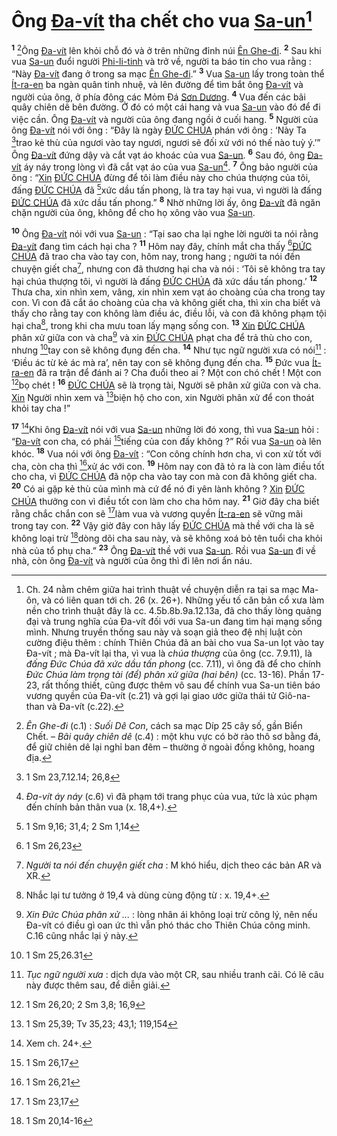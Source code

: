 # Ông [Đa-vít]() tha chết cho vua [Sa-un]()[^1]
<sup><b>1</b></sup> [^2]Ông [Đa-vít]() lên khỏi chỗ đó và ở trên những đỉnh núi [Ên Ghe-đi](). <sup><b>2</b></sup> Sau khi vua [Sa-un]() đuổi người [Phi-li-tinh]() và trở về, người ta báo tin cho vua rằng : “Này [Đa-vít]() đang ở trong sa mạc [Ên Ghe-đi]().” <sup><b>3</b></sup> Vua [Sa-un]() lấy trong toàn thể [Ít-ra-en]() ba ngàn quân tinh nhuệ, và lên đường để tìm bắt ông [Đa-vít]() và người của ông, ở phía đông các Mỏm Đá [Sơn Dương](). <sup><b>4</b></sup> Vua đến các bãi quây chiên dê bên đường. Ở đó có một cái hang và vua [Sa-un]() vào đó để đi việc cần. Ông [Đa-vít]() và người của ông đang ngồi ở cuối hang. <sup><b>5</b></sup> Người của ông [Đa-vít]() nói với ông : “Đây là ngày [ĐỨC CHÚA]() phán với ông : ‘Này Ta [^1*]trao kẻ thù của ngươi vào tay ngươi, ngươi sẽ đối xử với nó thế nào tuỳ ý.’” Ông [Đa-vít]() đứng dậy và cắt vạt áo khoác của vua [Sa-un](). <sup><b>6</b></sup> Sau đó, ông [Đa-vít]() áy náy trong lòng vì đã cắt vạt áo của vua [Sa-un]()[^3]. <sup><b>7</b></sup> Ông bảo người của ông : “[Xin]() [ĐỨC CHÚA]() đừng để tôi làm điều này cho chúa thượng của tôi, đấng [ĐỨC CHÚA]() đã [^2*]xức dầu tấn phong, là tra tay hại vua, vì người là đấng [ĐỨC CHÚA]() đã xức dầu tấn phong.” <sup><b>8</b></sup> Nhờ những lời ấy, ông [Đa-vít]() đã ngăn chặn người của ông, không để cho họ xông vào vua [Sa-un]().

<sup><b>10</b></sup> Ông [Đa-vít]() nói với vua [Sa-un]() : “Tại sao cha lại nghe lời người ta nói rằng [Đa-vít]() đang tìm cách hại cha ? <sup><b>11</b></sup> Hôm nay đây, chính mắt cha thấy [^3*][ĐỨC CHÚA]() đã trao cha vào tay con, hôm nay, trong hang ; người ta nói đến chuyện giết cha[^4], nhưng con đã thương hại cha và nói : ‘Tôi sẽ không tra tay hại chúa thượng tôi, vì người là đấng [ĐỨC CHÚA]() đã xức dầu tấn phong.’ <sup><b>12</b></sup> Thưa cha, xin nhìn xem, vâng, xin nhìn xem vạt áo choàng của cha trong tay con. Vì con đã cắt áo choàng của cha và không giết cha, thì xin cha biết và thấy cho rằng tay con không làm điều ác, điều lỗi, và con đã không phạm tội hại cha[^5], trong khi cha mưu toan lấy mạng sống con. <sup><b>13</b></sup> [Xin]() [ĐỨC CHÚA]() phân xử giữa con và cha[^6] và xin [ĐỨC CHÚA]() phạt cha để trả thù cho con, nhưng [^4*]tay con sẽ không đụng đến cha. <sup><b>14</b></sup> Như tục ngữ người xưa có nói[^7] : ‘Điều ác từ kẻ ác mà ra’, nên tay con sẽ không đụng đến cha. <sup><b>15</b></sup> Đức vua [Ít-ra-en]() đã ra trận để đánh ai ? Cha đuổi theo ai ? Một con chó chết ! Một con [^5*]bọ chét ! <sup><b>16</b></sup> [ĐỨC CHÚA]() sẽ là trọng tài, Người sẽ phân xử giữa con và cha. [Xin]() Người nhìn xem và [^6*]biện hộ cho con, xin Người phân xử để con thoát khỏi tay cha !”

<sup><b>17</b></sup> [^8]Khi ông [Đa-vít]() nói với vua [Sa-un]() những lời đó xong, thì vua [Sa-un]() hỏi : “[Đa-vít]() con cha, có phải [^7*]tiếng của con đấy không ?” Rồi vua [Sa-un]() oà lên khóc. <sup><b>18</b></sup> Vua nói với ông [Đa-vít]() : “Con công chính hơn cha, vì con xử tốt với cha, còn cha thì [^8*]xử ác với con. <sup><b>19</b></sup> Hôm nay con đã tỏ ra là con làm điều tốt cho cha, vì [ĐỨC CHÚA]() đã nộp cha vào tay con mà con đã không giết cha. <sup><b>20</b></sup> Có ai gặp kẻ thù của mình mà cứ để nó đi yên lành không ? [Xin]() [ĐỨC CHÚA]() thưởng con vì điều tốt con làm cho cha hôm nay. <sup><b>21</b></sup> Giờ đây cha biết rằng chắc chắn con sẽ [^9*]làm vua và vương quyền [Ít-ra-en]() sẽ vững mãi trong tay con. <sup><b>22</b></sup> Vậy giờ đây con hãy lấy [ĐỨC CHÚA]() mà thề với cha là sẽ không loại trừ [^10*]dòng dõi cha sau này, và sẽ không xoá bỏ tên tuổi cha khỏi nhà của tổ phụ cha.” <sup><b>23</b></sup> Ông [Đa-vít]() thề với vua [Sa-un](). Rồi vua [Sa-un]() đi về nhà, còn ông [Đa-vít]() và người của ông thì đi lên nơi ẩn náu.

[^1]: Ch. 24 nằm chêm giữa hai trình thuật về chuyện diễn ra tại sa mạc Ma-ôn, và có liên quan tới ch. 26 (x. 26+). Những yếu tố căn bản cổ xưa làm nền cho trình thuật đây là cc. 4.5b.8b.9a.12.13a, đã cho thấy lòng quảng đại và trung nghĩa của Đa-vít đối với vua Sa-un đang tìm hại mạng sống mình. Nhưng truyền thống sau này và soạn giả theo đệ nhị luật còn cường điệu thêm : chính Thiên Chúa đã an bài cho vua Sa-un lọt vào tay Đa-vít ; mà Đa-vít lại tha, vì vua là *chúa thượng* của ông (cc. 7.9.11), là *đấng Đức Chúa đã xức dầu tấn phong* (cc. 7.11), vì ông đã để cho chính *Đức Chúa làm trọng tài (để) phân xử giữa (hai bên)* (cc. 13-16). Phần 17-23, rất thống thiết, cũng được thêm vô sau để chính vua Sa-un tiên báo vương quyền của Đa-vít (c.21) và gợi lại giao ước giữa thái tử Giô-na-than và Đa-vít (c.22).
[^2]: *Ên Ghe-đi* (c.1) : *Suối Dê Con*, cách sa mạc Díp 25 cây số, gần Biển Chết. – *Bãi quây chiên dê* (c.4) : một khu vực có bờ rào thô sơ bằng đá, để giữ chiên dê lại nghỉ ban đêm – thường ở ngoài đồng không, hoang địa.
[^3]: *Đa-vít áy náy* (c.6) vì đã phạm tới trang phục của vua, tức là xúc phạm đến chính bản thân vua (x. 18,4+).
[^4]: *Người ta nói đến chuyện giết cha* : M khó hiểu, dịch theo các bản AR và XR.
[^5]: Nhắc lại tư tưởng ở 19,4 và dùng cùng động từ : x. 19,4+.
[^6]: *Xin Đức Chúa phân xử ...* : lòng nhân ái không loại trừ công lý, nên nếu Đa-vít có điều gì oan ức thì vẫn phó thác cho Thiên Chúa công minh. C.16 cũng nhắc lại ý này.
[^7]: *Tục ngữ người xưa* : dịch dựa vào một CR, sau nhiều tranh cãi. Có lẽ câu này được thêm sau, để diễn giải.
[^8]: Xem ch. 24+.
[^1*]: 1 Sm 23,7.12.14; 26,8
[^2*]: 1 Sm 9,16; 31,4; 2 Sm 1,14
[^3*]: 1 Sm 26,23
[^4*]: 1 Sm 25,26.31
[^5*]: 1 Sm 26,20; 2 Sm 3,8; 16,9
[^6*]: 1 Sm 25,39; Tv 35,23; 43,1; 119,154
[^7*]: 1 Sm 26,17
[^8*]: 1 Sm 26,21
[^9*]: 1 Sm 23,17
[^10*]: 1 Sm 20,14-16